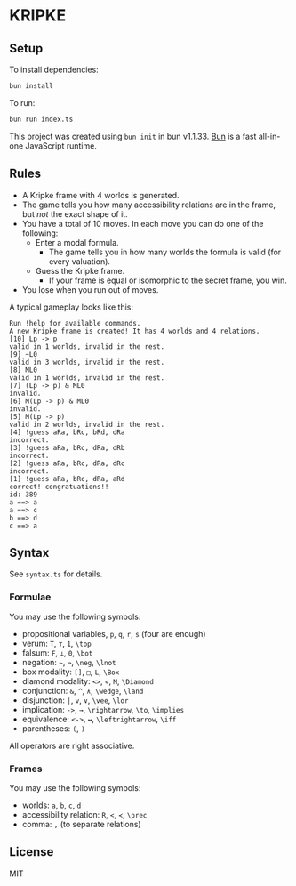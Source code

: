 # KRIPKE

## Setup

To install dependencies:

```bash
bun install
```

To run:

```bash
bun run index.ts
```

This project was created using `bun init` in bun v1.1.33. [Bun](https://bun.sh) is a fast all-in-one JavaScript runtime.

## Rules

* A Kripke frame with 4 worlds is generated.
* The game tells you how many accessibility relations are in the frame, but *not* the exact shape of it.
* You have a total of 10 moves. In each move you can do one of the following:
    - Enter a modal formula.
      - The game tells you in how many worlds the formula is valid (for every valuation).
    - Guess the Kripke frame.
      - If your frame is equal or isomorphic to the secret frame, you win.
* You lose when you run out of moves.

A typical gameplay looks like this:
```
Run !help for available commands.
A new Kripke frame is created! It has 4 worlds and 4 relations.
[10] Lp -> p
valid in 1 worlds, invalid in the rest.
[9] ~L0
valid in 3 worlds, invalid in the rest.
[8] ML0
valid in 1 worlds, invalid in the rest.
[7] (Lp -> p) & ML0
invalid.
[6] M(Lp -> p) & ML0
invalid.
[5] M(Lp -> p)
valid in 2 worlds, invalid in the rest.
[4] !guess aRa, bRc, bRd, dRa
incorrect.
[3] !guess aRa, bRc, dRa, dRb
incorrect.
[2] !guess aRa, bRc, dRa, dRc
incorrect.
[1] !guess aRa, bRc, dRa, aRd
correct! congratuations!!
id: 389
a ==> a
a ==> c
b ==> d
c ==> a
```

## Syntax

See `syntax.ts` for details.

### Formulae

You may use the following symbols:
* propositional variables, `p`, `q`, `r`, `s` (four are enough)
* verum: `T`, `⊤`, `1`, `\top`
* falsum: `F`, `⊥`, `0`, `\bot`
* negation: `~`, `¬`, `\neg`, `\lnot`
* box modality: `[]`, `□`, `L`, `\Box`
* diamond modality: `<>`, `⋄`, `M`, `\Diamond`
* conjunction: `&`, `^`, `∧`, `\wedge`, `\land`
* disjunction: `|`, `v`, `∨`, `\vee`, `\lor`
* implication: `->`, `→`, `\rightarrow`, `\to`, `\implies`
* equivalence: `<->`, `↔`, `\leftrightarrow`, `\iff`
* parentheses: `(`, `)`

All operators are right associative.

### Frames

You may use the following symbols:
* worlds: `a`, `b`, `c`, `d`
* accessibility relation: `R`, `<`, `≺`, `\prec`
* comma: `,` (to separate relations)

## License

MIT

